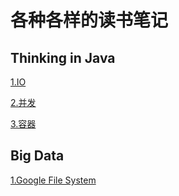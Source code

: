 # 各种各样的读书笔记

## Thinking in Java

[1.IO](https://netfilx.github.io/Reading-Notes/Thinking%20in%20Java/IO)

[2.并发](https://netfilx.github.io/Reading-Notes/Thinking%20in%20Java/%E5%B9%B6%E5%8F%91)

[3.容器](https://netfilx.github.io/Reading-Notes/Thinking%20in%20Java/%E5%AE%B9%E5%99%A8)

## Big Data

[1.Google File System](https://netfilx.github.io/Reading-Notes/Big%20Data/File%20System)



